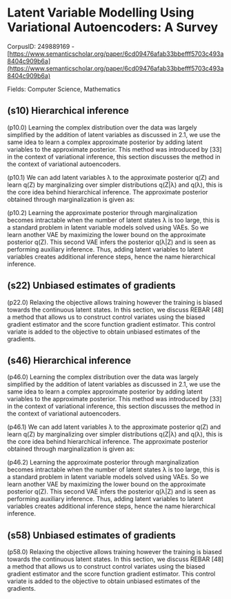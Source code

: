 # Latent Variable Modelling Using Variational Autoencoders: A Survey

CorpusID: 249889169 - [https://www.semanticscholar.org/paper/6cd09476afab33bbefff5703c493a8404c909b6a](https://www.semanticscholar.org/paper/6cd09476afab33bbefff5703c493a8404c909b6a)

Fields: Computer Science, Mathematics

## (s10) Hierarchical inference
(p10.0) Learning the complex distribution over the data was largely simplified by the addition of latent variables as discussed in 2.1, we use the same idea to learn a complex approximate posterior by adding latent variables to the approximate posterior. This method was introduced by [33] in the context of variational inference, this section discusses the method in the context of variational autoencoders.

(p10.1) We can add latent variables λ to the approximate posterior q(Z) and learn q(Z) by marginalizing over simpler distributions q(Z|λ) and q(λ), this is the core idea behind hierarchical inference. The approximate posterior obtained through marginalization is given as:

(p10.2) Learning the approximate posterior through marginalization becomes intractable when the number of latent states λ is too large, this is a standard problem in latent variable models solved using VAEs. So we learn another VAE by maximizing the lower bound on the approximate posterior q(Z). This second VAE infers the posterior q(λ|Z) and is seen as performing auxiliary inference. Thus, adding latent variables to latent variables creates additional inference steps, hence the name hierarchical inference.
## (s22) Unbiased estimates of gradients
(p22.0) Relaxing the objective allows training however the training is biased towards the continuous latent states. In this section, we discuss REBAR [48] a method that allows us to construct control variates using the biased gradient estimator and the score function gradient estimator. This control variate is added to the objective to obtain unbiased estimates of the gradients.
## (s46) Hierarchical inference
(p46.0) Learning the complex distribution over the data was largely simplified by the addition of latent variables as discussed in 2.1, we use the same idea to learn a complex approximate posterior by adding latent variables to the approximate posterior. This method was introduced by [33] in the context of variational inference, this section discusses the method in the context of variational autoencoders.

(p46.1) We can add latent variables λ to the approximate posterior q(Z) and learn q(Z) by marginalizing over simpler distributions q(Z|λ) and q(λ), this is the core idea behind hierarchical inference. The approximate posterior obtained through marginalization is given as:

(p46.2) Learning the approximate posterior through marginalization becomes intractable when the number of latent states λ is too large, this is a standard problem in latent variable models solved using VAEs. So we learn another VAE by maximizing the lower bound on the approximate posterior q(Z). This second VAE infers the posterior q(λ|Z) and is seen as performing auxiliary inference. Thus, adding latent variables to latent variables creates additional inference steps, hence the name hierarchical inference.
## (s58) Unbiased estimates of gradients
(p58.0) Relaxing the objective allows training however the training is biased towards the continuous latent states. In this section, we discuss REBAR [48] a method that allows us to construct control variates using the biased gradient estimator and the score function gradient estimator. This control variate is added to the objective to obtain unbiased estimates of the gradients.
